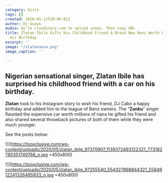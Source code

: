 ```yaml
---
category: Gists
tags: []
created: 2020-05-12T20:06:01Z
author: Dj Gsaws
audio: Go to cloudinary.com to upload songs. Then copy URL
title: Zlatan Ibile Gifts His Childhood Friend A Brand New Benz Worth Millions For
  His Birthday
excerpt: ''
image: "/zlatanaova.png"
image_caption: ''

---
```

## **Nigerian sensational singer, Zlatan Ibile has surprised his childhood friend with a car on his birthday.**

**Zlatan** took to his Instagram story to wish his friend, DJ Cabo a happy birthday and added him to the league of Benz owners. The “**Zanku**” singer flaunted the expensive car worth millions of naira he gifted his friend and also shared several throwback pictures of both of them while they were much younger.

See the posts below:

![](https://tooxclusive.com/wp-content/uploads/2020/05/zlatan_ibile_97370907_1139372493122321_773182785351749766_n.jpg =450x800)

![](https://tooxclusive.com/wp-content/uploads/2020/05/zlatan_ibile_97255540_554327898844321_5584912241326485933_n.jpg =450x800)